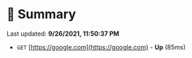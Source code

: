 # 📖 Summary
Last updated: **9/26/2021, 11:50:37 PM**

- `GET` [https://google.com](https://google.com) - **Up** (85ms)
